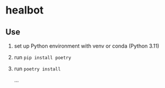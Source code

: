 # healbot



## Use

1. set up Python environment with venv or conda (Python 3.11)

2. run `pip install poetry`

3. run `poetry install`

   ...